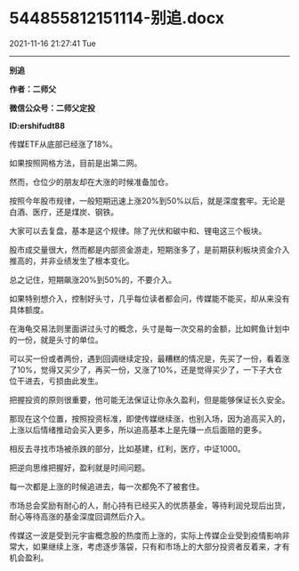# 544855812151114-别追.docx

2021-11-16 21:27:41 Tue

----

__别追__

__作者：二师父__

__微信公众号：二师父定投__

__ID:ershifudt88__

传媒ETF从底部已经涨了18%。

如果按照网格方法，目前是出第二网。

然而，仓位少的朋友却在大涨的时候准备加仓。

按照今年股市规律，一般短期迅速上涨20%到50%以后，就是深度套牢。无论是白酒、医疗，还是煤炭、钢铁。

大家可以去复盘，基本是这个规律。除了光伏和碳中和、锂电这三个板块。

股市成交量很大，然而都是内部资金游走，短期涨多了，是前期获利板块资金介入推高的，并非业绩发生了根本变化。

总之记住，短期飙涨20%到50%的，不要介入。

如果特别想介入，控制好头寸，几乎每位读者都会问，传媒能不能买，却从来没有具体额度。

在海龟交易法则里面讲过头寸的概念，头寸是每一次交易的金额，比如鳄鱼计划中的一份，就是头寸的单位。

可以买一份或者两份，遇到回调继续定投，最糟糕的情况是，先买了一份，看着涨了10%，觉得又买少了，再买一份，又涨了10%，还是觉得买少了，一下子大仓位干进去，亏损由此发生。

把握投资的原则很重要，他可能无法保证让你永久盈利，但是能够保证长久安全。

那现在这个位置，按照投资标准，即使传媒继续涨，也别入场，因为追高买入的，上涨以后情绪推动会买入更多，所以追高基本上是先赚一点后面赔的更多。

相反去寻找市场被杀跌的部分，比如基建，红利，医疗，中证1000。

把逆向思维把握好，盈利就是时间问题。

每一次都是上涨的时候追进去，每一次都免不了被套住。

市场总会奖励有耐心的人，耐心持有已经买入的优质基金，等待利润兑现后出货，耐心等待高涨的基金深度回调然后介入。

传媒这一波是受到元宇宙概念股的热度而上涨的，实际上传媒企业受到疫情影响非常大，如果继续上涨，考虑逐步落袋，只有和市场上的大部分投资者反着来，才有机会盈利。


